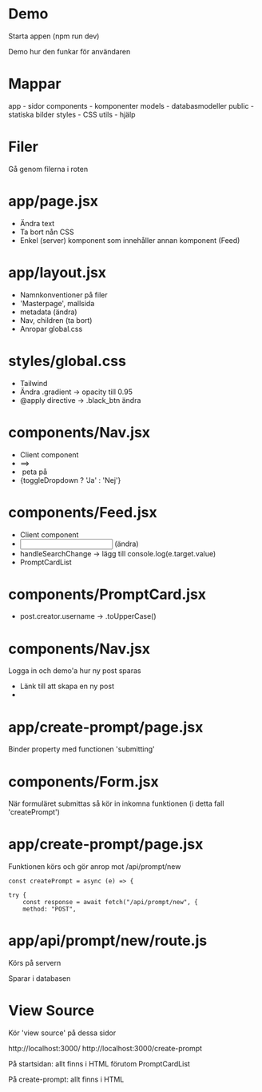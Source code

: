 
# Demo

Starta appen (npm run dev)

Demo hur den funkar för användaren

# Mappar

app - sidor
components - komponenter
models - databasmodeller
public - statiska bilder
styles - CSS
utils - hjälp

# Filer

Gå genom filerna i roten


# app/page.jsx

- Ändra text
- Ta bort nån CSS
- Enkel (server) komponent som innehåller annan komponent (Feed)

# app/layout.jsx

- Namnkonventioner på filer
- 'Masterpage', mallsida
- metadata (ändra)
- Nav, children (ta bort)
- Anropar global.css

# styles/global.css

- Tailwind
- Ändra .gradient -> opacity till 0.95
- @apply directive -> .black_btn ändra

# components/Nav.jsx

- Client component
- <Link href='/'/> ==><Link href='/profile'/>
- <Image/> peta på
- <div>{toggleDropdown ? 'Ja' : 'Nej'}</div>

# components/Feed.jsx

- Client component
- <input placeholder /> (ändra)
- handleSearchChange -> lägg till  console.log(e.target.value)
- PromptCardList

# components/PromptCard.jsx

- post.creator.username -> .toUpperCase()

# components/Nav.jsx

Logga in och demo'a hur ny post sparas

- Länk till att skapa en ny post
- <Link href='/create-prompt'

# app/create-prompt/page.jsx

Binder property med functionen 'submitting'

<Form handleSubmit={createPrompt} />

# components/Form.jsx

När formuläret submittas så kör in inkomna funktionen (i detta fall 'createPrompt')

<form onSubmit={handleSubmit} />

# app/create-prompt/page.jsx

Funktionen körs och gör anrop mot /api/prompt/new

    const createPrompt = async (e) => {

    try {
        const response = await fetch("/api/prompt/new", {
        method: "POST",

# app/api/prompt/new/route.js

Körs på servern

Sparar i databasen

# View Source

Kör 'view source' på dessa sidor

http://localhost:3000/
http://localhost:3000/create-prompt

På startsidan: allt finns i HTML förutom PromptCardList

På create-prompt: allt finns i HTML

